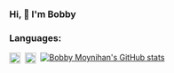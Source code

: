 ### Hi, 👋  I'm Bobby

### Languages:
<div>
  <img src="https://res.cloudinary.com/bmoyni3/image/upload/v1651407478/logos/js_uaxkkd.png" style="width: 20px; height: auto; margin-right: .5rem; float: left;" />
  <img src="https://res.cloudinary.com/bmoyni3/image/upload/v1651407478/logos/ts_ls0xok.png" style="width: 20px; height: auto; margin-right: .5rem; float: left;" />
</div>

[![Bobby Moynihan's GitHub stats](https://github-readme-stats.vercel.app/api?username=itbme3)](https://github.com/itbme3/github-readme-stats)

<!--
**itBme3/itBme3** is a ✨ _special_ ✨ repository because its `README.md` (this file) appears on your GitHub profile.

Here are some ideas to get you started:

- 🔭 I’m currently working on ...
- 🌱 I’m currently learning ...
- 👯 I’m looking to collaborate on ...
- 🤔 I’m looking for help with ...
- 💬 Ask me about ...
- 📫 How to reach me: ...
- 😄 Pronouns: ...
- ⚡ Fun fact: ...
-->
